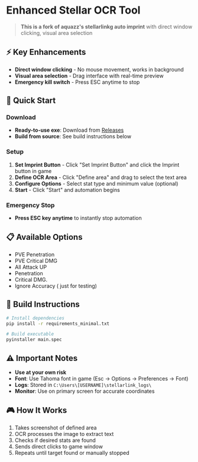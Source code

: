 # Enhanced Stellar OCR Tool

> **This is a fork of aquazz's stellarlinkg auto imprint** with direct window clicking, visual area selection

## ⚡ Key Enhancements
- **Direct window clicking** - No mouse movement, works in background
- **Visual area selection** - Drag interface with real-time preview
- **Emergency kill switch** - Press ESC anytime to stop

## 🚀 Quick Start

### Download
- **Ready-to-use exe**: Download from [Releases](../../releases)
- **Build from source**: See build instructions below

### Setup
1. **Set Imprint Button** - Click "Set Imprint Button" and click the Imprint button in game
2. **Define OCR Area** - Click "Define area" and drag to select the text area
3. **Configure Options** - Select stat type and minimum value (optional)
4. **Start** - Click "Start" and automation begins

### Emergency Stop
- **Press ESC key anytime** to instantly stop automation

## 📋 Available Options
- PVE Penetration
- PVE Critical DMG
- All Attack UP
- Penetration
- Critical DMG.
- Ignore Accuracy ( just for testing)

## 🔧 Build Instructions
```bash
# Install dependencies
pip install -r requirements_minimal.txt

# Build executable
pyinstaller main.spec
```

## ⚠️ Important Notes
- **Use at your own risk**
- **Font**: Use Tahoma font in game (Esc → Options → Preferences → Font)
- **Logs**: Stored in `C:\Users\[USERNAME]\stellarlink_logs\`
- **Monitor**: Use on primary screen for accurate coordinates


## 🎮 How It Works
1. Takes screenshot of defined area
2. OCR processes the image to extract text
3. Checks if desired stats are found
4. Sends direct clicks to game window
5. Repeats until target found or manually stopped
